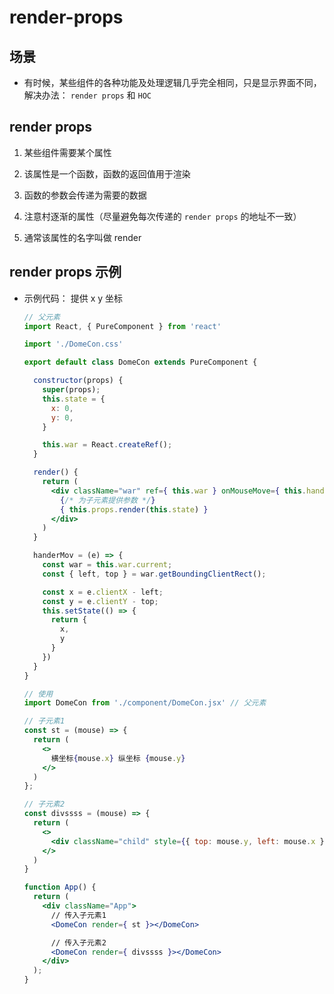 # render-props

## 场景

+ 有时候，某些组件的各种功能及处理逻辑几乎完全相同，只是显示界面不同，解决办法： `render props` 和 `HOC`

## render props

1. 某些组件需要某个属性

2. 该属性是一个函数，函数的返回值用于渲染

3. 函数的参数会传递为需要的数据

4. 注意村逐渐的属性（尽量避免每次传递的 `render props` 的地址不一致）

5. 通常该属性的名字叫做 render

## render props 示例

+ 示例代码： 提供 x y 坐标

    ```jsx
    // 父元素
    import React, { PureComponent } from 'react'

    import './DomeCon.css'

    export default class DomeCon extends PureComponent {

      constructor(props) {
        super(props);
        this.state = {
          x: 0,
          y: 0,
        }

        this.war = React.createRef();
      }

      render() {
        return (
          <div className="war" ref={ this.war } onMouseMove={ this.handerMov }>
            {/* 为子元素提供参数 */}
            { this.props.render(this.state) }
          </div>
        )
      }

      handerMov = (e) => {
        const war = this.war.current;
        const { left, top } = war.getBoundingClientRect();

        const x = e.clientX - left;
        const y = e.clientY - top;
        this.setState(() => {
          return {
            x,
            y
          }
        })
      }
    }
    ```

    ```jsx
    // 使用
    import DomeCon from './component/DomeCon.jsx' // 父元素

    // 子元素1
    const st = (mouse) => {
      return (
        <>
          横坐标{mouse.x} 纵坐标 {mouse.y}
        </>
      )
    };

    // 子元素2
    const divssss = (mouse) => {
      return (
        <>
          <div className="child" style={{ top: mouse.y, left: mouse.x }}></div>
        </>
      )
    }

    function App() {
      return (
        <div className="App">
          // 传入子元素1
          <DomeCon render={ st }></DomeCon>

          // 传入子元素2
          <DomeCon render={ divssss }></DomeCon>
        </div>
      );
    }
    ```
